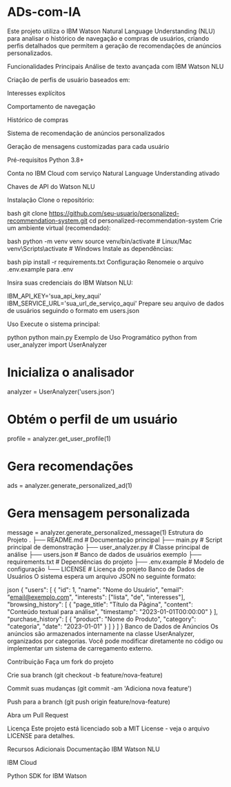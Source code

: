 # ADs-com-IA
Este projeto utiliza o IBM Watson Natural Language Understanding (NLU) para analisar o histórico de navegação e compras de usuários, criando perfis detalhados que permitem a geração de recomendações de anúncios personalizados.


Funcionalidades Principais
Análise de texto avançada com IBM Watson NLU

Criação de perfis de usuário baseados em:

Interesses explícitos

Comportamento de navegação

Histórico de compras

Sistema de recomendação de anúncios personalizados

Geração de mensagens customizadas para cada usuário

Pré-requisitos
Python 3.8+

Conta no IBM Cloud com serviço Natural Language Understanding ativado

Chaves de API do Watson NLU

Instalação
Clone o repositório:

bash
git clone https://github.com/seu-usuario/personalized-recommendation-system.git
cd personalized-recommendation-system
Crie um ambiente virtual (recomendado):

bash
python -m venv venv
source venv/bin/activate  # Linux/Mac
venv\Scripts\activate    # Windows
Instale as dependências:

bash
pip install -r requirements.txt
Configuração
Renomeie o arquivo .env.example para .env

Insira suas credenciais do IBM Watson NLU:

IBM_API_KEY='sua_api_key_aqui'
IBM_SERVICE_URL='sua_url_de_serviço_aqui'
Prepare seu arquivo de dados de usuários seguindo o formato em users.json

Uso
Execute o sistema principal:

python
python main.py
Exemplo de Uso Programático
python
from user_analyzer import UserAnalyzer

# Inicializa o analisador
analyzer = UserAnalyzer('users.json')

# Obtém o perfil de um usuário
profile = analyzer.get_user_profile(1)

# Gera recomendações
ads = analyzer.generate_personalized_ad(1)

# Gera mensagem personalizada
message = analyzer.generate_personalized_message(1)
Estrutura do Projeto
.
├── README.md               # Documentação principal
├── main.py                 # Script principal de demonstração
├── user_analyzer.py        # Classe principal de análise
├── users.json              # Banco de dados de usuários exemplo
├── requirements.txt        # Dependências do projeto
├── .env.example            # Modelo de configuração
└── LICENSE                 # Licença do projeto
Banco de Dados de Usuários
O sistema espera um arquivo JSON no seguinte formato:

json
{
  "users": [
    {
      "id": 1,
      "name": "Nome do Usuário",
      "email": "email@exemplo.com",
      "interests": ["lista", "de", "interesses"],
      "browsing_history": [
        {
          "page_title": "Título da Página",
          "content": "Conteúdo textual para análise",
          "timestamp": "2023-01-01T00:00:00"
        }
      ],
      "purchase_history": [
        {
          "product": "Nome do Produto",
          "category": "categoria",
          "date": "2023-01-01"
        }
      ]
    }
  ]
}
Banco de Dados de Anúncios
Os anúncios são armazenados internamente na classe UserAnalyzer, organizados por categorias. Você pode modificar diretamente no código ou implementar um sistema de carregamento externo.

Contribuição
Faça um fork do projeto

Crie sua branch (git checkout -b feature/nova-feature)

Commit suas mudanças (git commit -am 'Adiciona nova feature')

Push para a branch (git push origin feature/nova-feature)

Abra um Pull Request

Licença
Este projeto está licenciado sob a MIT License - veja o arquivo LICENSE para detalhes.

Recursos Adicionais
Documentação IBM Watson NLU

IBM Cloud

Python SDK for IBM Watson
